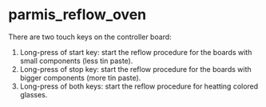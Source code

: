 # parmis_reflow_oven
There are two touch keys on the controller board:
1. Long-press of start key: start the reflow procedure for the boards with small components (less tin paste).
2. Long-press of stop key: start the reflow procedure for the boards with bigger components (more tin paste).
3. Long-press of both keys: start the reflow procedure for heatting colored glasses.
